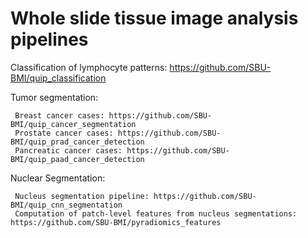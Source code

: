 # Whole slide tissue image analysis pipelines

Classification of lymphocyte patterns: https://github.com/SBU-BMI/quip_classification

Tumor segmentation:

     Breast cancer cases: https://github.com/SBU-BMI/quip_cancer_segmentation
     Prostate cancer cases: https://github.com/SBU-BMI/quip_prad_cancer_detection
     Pancreatic cancer cases: https://github.com/SBU-BMI/quip_paad_cancer_detection

Nuclear Segmentation: 

     Nucleus segmentation pipeline: https://github.com/SBU-BMI/quip_cnn_segmentation
     Computation of patch-level features from nucleus segmentations: https://github.com/SBU-BMI/pyradiomics_features

